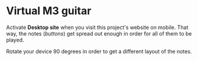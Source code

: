 # Virtual M3 guitar

Activate **Desktop site** when you visit this 
project's website on mobile.
That way, the notes (_buttons_) get spread out enough 
in order for all of them to be played.

Rotate your device 90 degrees in order to get a
different layout of the notes.